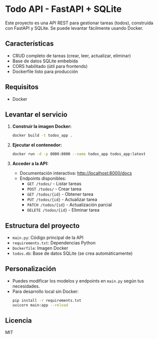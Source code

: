 # Todo API - FastAPI + SQLite

Este proyecto es una API REST para gestionar tareas (todos), construida con FastAPI y SQLite. Se puede levantar fácilmente usando Docker.

## Características
- CRUD completo de tareas (crear, leer, actualizar, eliminar)
- Base de datos SQLite embebida
- CORS habilitado (útil para frontends)
- Dockerfile listo para producción

## Requisitos
- Docker

## Levantar el servicio

1. **Construir la imagen Docker:**
   ```bash
   docker build -t todos_app .
   ```

2. **Ejecutar el contenedor:**
   ```bash
   docker run -d -p 8000:8000 --name todos_app todos_app:latest
   ```

3. **Acceder a la API:**
   - Documentación interactiva: [http://localhost:8000/docs](http://localhost:8000/docs)
   - Endpoints disponibles:
     - `GET /todos/` - Listar tareas
     - `POST /todos/` - Crear tarea
     - `GET /todos/{id}` - Obtener tarea
     - `PUT /todos/{id}` - Actualizar tarea
     - `PATCH /todos/{id}` - Actualización parcial
     - `DELETE /todos/{id}` - Eliminar tarea

## Estructura del proyecto
- `main.py`: Código principal de la API
- `requirements.txt`: Dependencias Python
- `Dockerfile`: Imagen Docker
- `todos.db`: Base de datos SQLite (se crea automáticamente)

## Personalización
- Puedes modificar los modelos y endpoints en `main.py` según tus necesidades.
- Para desarrollo local sin Docker:
  ```bash
  pip install -r requirements.txt
  uvicorn main:app --reload
  ```

## Licencia
MIT
